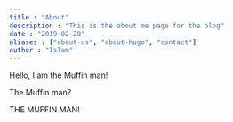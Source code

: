 ```yaml
---
title : "About"
description : "This is the about me page for the blog"
date : "2019-02-28"
aliases : ["about-us", "about-hugo", "contact"]
author : "Islam"
---
```


Hello, I am the Muffin man!

The Muffin man?

THE MUFFIN MAN!

